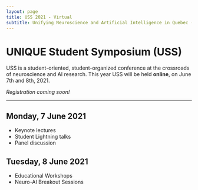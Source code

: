 ```yaml
---
layout: page
title: USS 2021 - Virtual
subtitle: Unifying Neuroscience and Artificial Intelligence in Quebec (UNIQUE) - Student Symposium
---
```

# UNIQUE Student Symposium (USS)
USS is a student-oriented, student-organized conference at the crossroads of neuroscience and AI research. This year USS will be held **online**, on June 7th and 8th, 2021.

*Registration coming soon!*

---

## Monday, 7 June 2021

- Keynote lectures
- Student Lightning talks
- Panel discussion

## Tuesday, 8 June 2021

- Educational Workshops
- Neuro-AI Breakout Sessions
